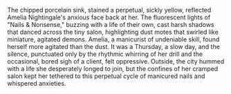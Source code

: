 The chipped porcelain sink, stained a perpetual, sickly yellow, reflected Amelia Nightingale's anxious face back at her.  The fluorescent lights of "Nails & Nonsense," buzzing with a life of their own, cast harsh shadows that danced across the tiny salon, highlighting dust motes that swirled like miniature, agitated demons.  Amelia, a manicurist of undeniable skill, found herself more agitated than the dust.  It was a Thursday, a slow day, and the silence, punctuated only by the rhythmic whirring of her drill and the occasional, bored sigh of a client, felt oppressive.  Outside, the city hummed with a life she desperately longed to join, but the confines of her cramped salon kept her tethered to this perpetual cycle of manicured nails and whispered anxieties.
